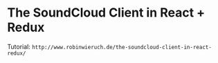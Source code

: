 # The SoundCloud Client in React + Redux

Tutorial:
`http://www.robinwieruch.de/the-soundcloud-client-in-react-redux/`
